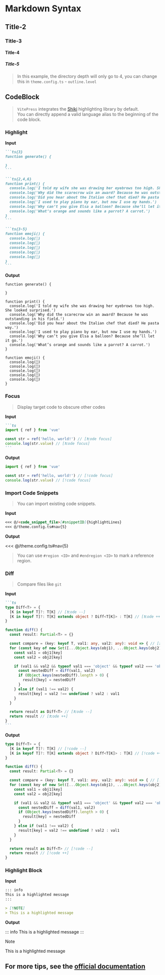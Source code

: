 # Markdown Syntax

## Title-2

### Title-3

#### Title-4

##### Title-5

> In this example, the directory depth will only go to 4, you can change this in `theme.config.ts` - `outline.level`

## CodeBlock

> `VitePress` integrates the [Shiki](https://shiki.style/) highlighting library by default. <br/>You can directly append a valid language alias to the beginning of the code block.

### Highlight

**Input**

````md
```ts{3}
function generate() {

}
```

```ts{2,4,6}
function print() {
  console.log('I told my wife she was drawing her eyebrows too high. She looked surprised.')
  console.log('Why did the scarecrow win an award? Because he was outstanding in his field.')
  console.log('Did you hear about the Italian chef that died? He pasta way.')
  console.log('I used to play piano by ear, but now I use my hands.')
  console.log('Why can’t you give Elsa a balloon? Because she’ll let it go.')
  console.log('What’s orange and sounds like a parrot? A carrot.')
}
```

```ts{3-5}
function emoji() {
  console.log(🐀)
  console.log(🐂)
  console.log(🐅)
  console.log(🐇)
  console.log(🐉)
}
```
````

**Output**

```ts{3}
function generate() {

}
```

```ts{2,4,6}
function print() {
  console.log('I told my wife she was drawing her eyebrows too high. She looked surprised.')
  console.log('Why did the scarecrow win an award? Because he was outstanding in his field.')
  console.log('Did you hear about the Italian chef that died? He pasta way.')
  console.log('I used to play piano by ear, but now I use my hands.')
  console.log('Why can’t you give Elsa a balloon? Because she’ll let it go.')
  console.log('What’s orange and sounds like a parrot? A carrot.')
}
```

```ts{3-5}
function emoji() {
  console.log(🐀)
  console.log(🐂)
  console.log(🐅)
  console.log(🐇)
  console.log(🐉)
}
```

### Focus

> Display target code to obscure other codes

**Input**

````md
```ts
import { ref } from 'vue'

const str = ref('hello, world!') // [❗code focus]
console.log(str.value) // [❗code focus]
```
````

**Output**

```ts
import { ref } from 'vue'

const str = ref('hello, world!') // [!code focus]
console.log(str.value) // [!code focus]
```

### Import Code Snippets

> You can import existing code snippets.

**Input**

```md
<<< @/<code_snippet_file>[#snippetID]{highlightLines}
<<< @/theme.config.ts#nav{5}
```

**Output**

<<< @/theme.config.ts#nav{5}

> You can use `#region <ID>` and `#endregion <ID>` to mark a reference region.

### Diff

> Compare files like `git`

**Input**

````md
```ts
type Diff<T> = {
  [K in keyof T]?: T[K] // [❗code --]
  [K in keyof T]?: T[K] extends object ? Diff<T[K]> : T[K] // [❗code ++]
}

function diff() {
  const result: Partial<T> = {}

  const compare = (key: keyof T, val1: any, val2: any): void => { // [❗code --]
  for (const key of new Set([...Object.keys(obj1), ...Object.keys(obj2)])) { // [❗code ++]
    const val1 = obj1[key]
    const val2 = obj2[key]

    if (val1 && val2 && typeof val1 === 'object' && typeof val2 === 'object') {
      const nestedDiff = diff(val1, val2)
      if (Object.keys(nestedDiff).length > 0) {
        result[key] = nestedDiff
      }
    } else if (val1 !== val2) {
      result[key] = val2 !== undefined ? val2 : val1
    }
  }

  return result as Diff<T> // [❗code --]
  return result // [❗code ++]
}
```
````

**Output**

```ts
type Diff<T> = {
  [K in keyof T]?: T[K] // [!code --]
  [K in keyof T]?: T[K] extends object ? Diff<T[K]> : T[K] // [!code ++]
}

function diff() {
  const result: Partial<T> = {}

  const compare = (key: keyof T, val1: any, val2: any): void => { // [!code --]
  for (const key of new Set([...Object.keys(obj1), ...Object.keys(obj2)])) { // [!code ++]
    const val1 = obj1[key]
    const val2 = obj2[key]

    if (val1 && val2 && typeof val1 === 'object' && typeof val2 === 'object') {
      const nestedDiff = diff(val1, val2)
      if (Object.keys(nestedDiff).length > 0) {
        result[key] = nestedDiff
      }
    } else if (val1 !== val2) {
      result[key] = val2 !== undefined ? val2 : val1
    }
  }

  return result as Diff<T> // [!code --]
  return result // [!code ++]
}
```

### Highlight Block

**Input**

```md
::: info
This is a highlighted message
:::

> [!NOTE]
> This is a highlighted message
```

**Output**

::: info
This is a highlighted message
:::

> [!NOTE]
> This is a highlighted message

## For more tips, see the [official documentation](https://vitepress.dev/zh/guide/markdown)
